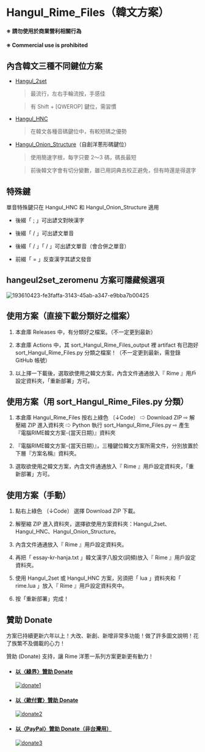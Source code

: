 # Hangul_Rime_Files（韓文方案）

#### ※ 請勿使用於商業營利相關行為
#### ※ Commercial use is prohibited

## 內含韓文三種不同鍵位方案

- [Hangul_2set](https://github.com/oniondelta/Hangul_Rime_Files/blob/main/Hangul_2set/README.md)

  > 最流行，左右手輪流按，手感佳

  > 有 Shift + [QWEROP] 鍵位，需習慣
  
- [Hangul_HNC](https://github.com/oniondelta/Hangul_Rime_Files/blob/main/Hangul_HNC/README.md)

  > 在韓文各種音碼鍵位中，有較短碼之優勢

- [Hangul_Onion_Structure](https://github.com/oniondelta/Hangul_Rime_Files/blob/main/Hangul_Onion_Structure/README.md)（自創洋蔥形碼鍵位）

  > 使用簡速字根，每字只要 2～3 碼，碼長最短

  > 前後韓文字會有切分變數，雖已用詞典去校正避免，但有時還是得選字


## 特殊鍵

單音特殊鍵只在 Hangul_HNC 和 Hangul_Onion_Structure 適用

- 後綴「 ; 」可出諺文對映漢字

- 後綴「 / 」可出諺文單音

- 後綴「 / 」「 / 」可出諺文單音（會合併之單音）

- 前綴「 = 」反查漢字其諺文發音


## hangeul2set_zeromenu 方案可隱藏候選項

<!--之前版本才有的問題：該方案有用到 librime-lua 新函數 KeyEvent，務必更換新的 librime 核心，否則無效果且報錯，詳見[說明](https://github.com/oniondelta/Onion_Rime_Files/wiki/%E6%8E%A8%E8%96%A6-Rime-%E4%B8%BB%E7%A8%8B%E5%BC%8F%E5%AE%89%E8%A3%9D%E4%B9%8B%E7%89%88%E6%9C%AC%E5%92%8C%E6%96%B9%E6%B3%95)  -->

![193610423-fe3faffa-3143-45ab-a347-e9bba7b00425](https://user-images.githubusercontent.com/54584047/203571115-e429b0c6-5714-4456-95fa-a9667e3deec0.gif)


## 使用方案（直接下載分類好之檔案）

1. 本倉庫 Releases 中，有分類好之檔案。（不一定更到最新）

2. 本倉庫 Actions 中，其 sort_Hangul_Rime_Files_output 裡 artifact 有已跑好 sort_Hangul_Rime_Files.py 分類之檔案！（不一定更到最新，需登錄 GitHub 帳號）

3. 以上擇一下載後，選取欲使用之韓文方案，內含文件通通放入『 Rime 』用戶設定資料夾，「重新部署」方可。


## 使用方案（用 sort_Hangul_Rime_Files.py 分類）

1. 本倉庫 Hangul_Rime_Files 按右上綠色 〔↓Code〕 ⇨ Download ZIP ⇨ 解壓縮 ZIP 進入資料夾 ⇨ Python 執行 sort_Hangul_Rime_Files.py ⇨ 產生『電腦RIME韓文方案-{當天日期}』資料夾

2. 『電腦RIME韓文方案-{當天日期}』，三種鍵位韓文方案所需文件，分別放置於下層『方案名稱』資料夾。

3. 選取欲使用之韓文方案，內含文件通通放入『 Rime 』用戶設定資料夾，「重新部署」方可。


## 使用方案（手動）

1. 點右上綠色 〔↓Code〕 選擇 Download ZIP 下載。

2. 解壓縮 ZIP 進入資料夾，選擇欲使用方案資料夾：Hangul_2set、Hangul_HNC、Hangul_Onion_Structure。

3. 內含文件通通放入『 Rime 』用戶設定資料夾。

4. 再把「 essay-kr-hanja.txt 」韓文漢字八股文(詞頻)放入『 Rime 』用戶設定資料夾。

5. 使用 Hangul_2set 或 Hangul_HNC 方案，另須把「 lua 」資料夾和「 rime.lua 」放入『 Rime 』用戶設定資料夾中。

6. 按「重新部署」完成！


## 贊助 Donate

方案已持續更新六年以上！大改、新創、新增非常多功能！做了許多圖文說明！花了族繁不及備載的心力！

贊助 (Donate) 支持，讓 Rime 洋蔥一系列方案更新更有動力！

- #### [以〈綠界〉贊助 Donate](https://p.ecpay.com.tw/D555162)

    [![donate1](https://payment.ecpay.com.tw/Upload/QRCode/202010/QRCode_170c287e-2db8-4b50-b87f-8d36500a3958.png)](https://p.ecpay.com.tw/D555162)

- #### [以〈歐付寶〉贊助 Donate](https://qr.opay.tw/q1ql7)

    [![donate2](https://payment.opay.tw/Upload/Broadcaster/2294343/QRcode/QRCode_7AC0FA1CAD39F0B66CFD5513A2173D1A.png)](https://qr.opay.tw/q1ql7)

- #### [以〈PayPal〉贊助 Donate（非台灣用）](https://paypal.me/onioninput)

    [![donate3](https://github.com/user-attachments/assets/5ae6b20c-939d-4781-9f82-6865043ffeac)](https://paypal.me/onioninput)
